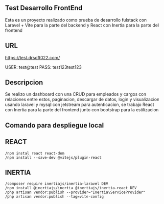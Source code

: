 ## Test Desarrollo FrontEnd

Esta es un proyecto realizado como prueba de desarrollo fulstack con Laravel + Vite para la parte del backend y React con Inertia para la parte del frontend

## URL

https://test.drsoft022.com/

USER: test@test
PASS: test123test123

## Descripcion

Se realizo un dashboard con una CRUD para empleados y cargos con relaciones entre estos, paginacion, descargar de datos, login y visualizacion usando laravel y mysql con jetstream para autenticacion, se trabajo React con Inertia para la parte del frontend junto con bootstrap para la estilizacion

## Comando para despliegue local

## REACT
	/npm instal react react-dom
	/npm install --save-dev @vitejs/plugin-react
## INERTIA
	/composer require inertiajs/inertia-laravel DEV
	/npm install @inertiajs/inertia @inertiajs/inertia-react DEV
	/php artisan vendor:publish --provider="Inertia\ServiceProvider"
	/php artisan vendor:publish --tag=vite-config
